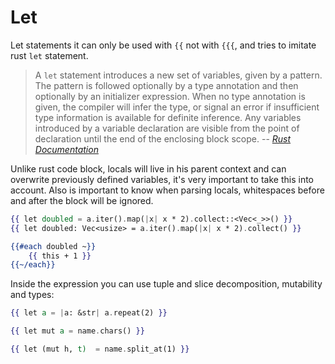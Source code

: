 # Let 
Let statements it can only be used with `{{` not with `{{{`, and tries to imitate rust `let` statement.

>A `let` statement introduces a new set of variables, given by a pattern. The pattern is followed optionally by a type annotation and then optionally by an initializer expression. When no type annotation is given, the compiler will infer the type, or signal an error if insufficient type information is available for definite inference. Any variables introduced by a variable declaration are visible from the point of declaration until the end of the enclosing block scope.
> -- <cite>[Rust Documentation][1]</cite>

[1]:https://doc.rust-lang.org/reference/statements.html#let-statements

Unlike rust code block, locals will live in his parent context and can overwrite previously defined variables, it's 
very important to take this into account. Also is important to know when parsing locals, whitespaces before and after 
the block will be ignored.

```handlebars
{{ let doubled = a.iter().map(|x| x * 2).collect::<Vec<_>>() }}
{{ let doubled: Vec<usize> = a.iter().map(|x| x * 2).collect() }}

{{#each doubled ~}}
    {{ this + 1 }}
{{~/each}}
```


Inside the expression you can use tuple and slice decomposition, mutability and types:
```handlebars
{{ let a = |a: &str| a.repeat(2) }}

{{ let mut a = name.chars() }}

{{ let (mut h, t)  = name.split_at(1) }}
```
